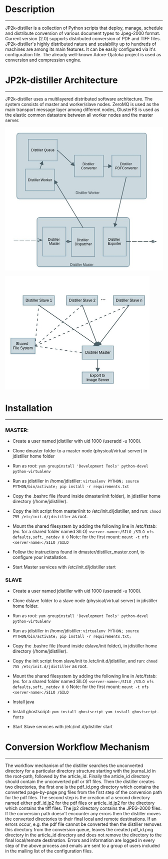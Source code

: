 ﻿# Description
-----------
JP2k-distiller is a collection of Python scripts that deploy, manage, schedule 
and distribute conversion of various document types to Jpeg-2000 format. Current
 version (2.0) supports distributed conversion of PDF and TIFF files. 
JP2k-distiller's highly distributed nature and scalability up to hundreds of 
machines are among its main features. It can be easily configured via it's 
configuration file. The already well-known Adore-Djatoka project is used as 
conversion and compression engine.

# JP2k-distiller Architecture
---------------------------
JP2k-distiller uses a multilayered distributed software architecture. The system
 consists of master and worker/slave nodes. ZeroMQ is used as the main transport
message layer among different nodes, GlusterFS is used as the elastic common 
datastore between all worker nodes and the master server.

![alt text](https://github.com/EKT/JDistiller/raw/markdown_images/detailed-schema.png)

![alt text](https://github.com/EKT/JDistiller/raw/markdown_images/schema.png)


# Installation
------------------

### MASTER: ###
* Create a user named jdistiller with uid 1000 (useradd -u 1000). 
* Clone dmaster folder to a master node (physical/virtual server) in jdistiller 
home folder 
* Run as root:
``
yum groupinstall 'Development Tools' python-devel python-virtualenv
``
* Run as jdistiller in /home/jdistiller:
``
virtualenv PYTHON;
source PYTHON/bin/activate;
pip install -r requirements.txt
``
* Copy the .bashrc file (found inside dmaster/init folder), in jdistiller home 
directory (/home/jdistiller).
* Copy the init script from master/init to /etc/init.d/jdistiller, and run: 
``
chmod 755 /etc/init.d/jdistiller
``
as root.
* Mount the shared filesystem  by adding the following line in /etc/fstab:
(ex. for a shared folder named SILO)
``<server-name>:/SILO /SILO nfs defaults,soft,_netdev 0 0`` 
Note: for the first mount:
``mount -t nfs <server-name>:/SILO /SILO
``

* Follow the instructions found in dmaster/distiller_master.conf, to configure
your installation.
* Start Master services with /etc/init.d/jdistiller start

### SLAVE ###
* Create a user named jdistiller with uid 1000 (useradd -u 1000). 
* Clone dslave folder to a slave node (physical/virtual server) in jdistiller
home folder.
* Run as root:
``
yum groupinstall 'Development Tools' python-devel python-virtualenv
``
* Run as jdistiller in /home/jdistiller:
``
virtualenv PYTHON;
source PYTHON/bin/activate;
pip install -r requirements.txt;
``
* Copy the .bashrc file (found inside dslave/init folder), in jdistiller home 
directory (/home/jdistiller).
* Copy the init script from slave/init to /etc/init.d/jdistiller, and run:
``
chmod 755 /etc/init.d/jdistiller
``
as root.
* Mount the shared filesystem  by adding the following line in /etc/fstab:
(ex. for a shared folder named SILO)
``<server-name>:/SILO /SILO nfs defaults,soft,_netdev 0 0``
Note: for the first mount: 
``mount -t nfs <server-name>:/SILO /SILO
``

* Install java
* Install ghostscript:
``yum install ghostscript
yum install ghostscript-fonts``

* Start Slave services with /etc/init.d/jdistiller start



# Conversion Workflow Mechanism
-----------------------------
The workflow mechanism of the distiller searches the unconverted directory for 
a particular directory structure starting with the journal_id in the root-path,
followed by the article_id. Finally the article_id directory should contain the
unconverted pdf or tiff files. Then the distiller creates two directories, the 
first one is the pdf_id.png directory which contains the converted page-by-page
png files from the first step of the conversion path for the pdf files. The 
second step is the creation of a second directory named either pdf_id.jp2 for 
the pdf files or article_id.jp2 for the directory which contains the tiff files.
The jp2 directory contains the JPEG-2000 files. If the conversion path doesn't 
encounter any errors then the distiller moves the converted directories to their
final local and remote destinations. If an errors occur, e.g. the pdf file 
cannot be converted then the distiller removes this directory from the 
conversion queue, leaves the created pdf_id.png directory in the article_id 
directory and does not remove the directory to the final local/remote 
destination. Errors and information are logged in every step of the above
process and emails are sent to a group of users included in the mailing list 
of the configuration files.
